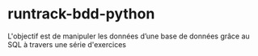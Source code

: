 # runtrack-bdd-python
L'objectif est de manipuler les données d’une base de données grâce au SQL à travers une série d'exercices
